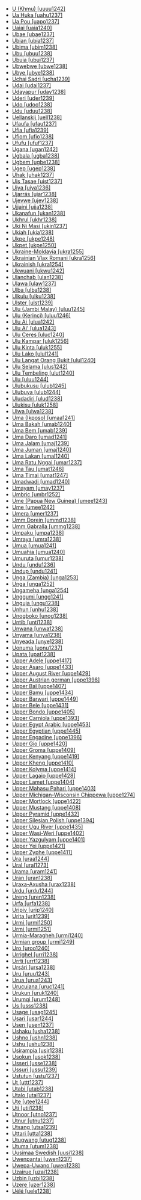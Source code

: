 - [U (Khmu) [uuuu1242]](tree/aust1305/khmu1236/khmu1255/khmu1256/uuuu1242/ukhmu.uuuu1242.ini)
- [Ua Huka [uahu1237]](tree/aust1307/nucl1752/mala1545/cent2237/east2712/ocea1241/cent2060/east2445/poly1242/nucl1485/nort3246/solo1260/cent2298/east2449/cent2062/marq1246/nort2845/uahu1237/uahuka.uahu1237.ini)
- [Ua Pou [uapo1237]](tree/aust1307/nucl1752/mala1545/cent2237/east2712/ocea1241/cent2060/east2445/poly1242/nucl1485/nort3246/solo1260/cent2298/east2449/cent2062/marq1246/nort2845/uapo1237/uapou.uapo1237.ini)
- [Uaiai [uaia1240]](tree/araw1282/paum1247/uaia1240/uaiai.uaia1240.ini)
- [Ubae [ubae1237]](tree/aust1307/nucl1752/mala1545/cent2237/east2712/ocea1241/west2818/meso1253/will1243/naka1266/naka1262/ubae1237/ubae.ubae1237.ini)
- [Ubian [ubia1237]](tree/aust1307/nucl1752/mala1545/grea1283/sama1302/sulu1242/inne1244/sout2918/ubia1237/ubian.ubia1237.ini)
- [Ubima [ubim1238]](tree/atla1278/volt1241/benu1247/igbo1258/igbo1259/ikwe1242/ubim1238/ubima.ubim1238.ini)
- [Ubu [ubuu1238]](tree/sino1245/hima1249/maha1306/kira1253/west2424/chau1260/wamb1257/ubuu1238/ubu.ubuu1238.ini)
- [Ubuia [ubui1237]](tree/aust1307/nucl1752/mala1545/cent2237/east2712/ocea1241/west2818/papu1253/nucl1744/nort2848/dobu1240/dobu1241/ubui1237/ubuia.ubui1237.ini)
- [Ubwebwe [ubwe1238]](tree/atla1278/volt1241/benu1247/kain1275/cent2242/shir1273/shir1275/pong1250/ubwe1238/ubwebwe.ubwe1238.ini)
- [Ubye [ubye1238]](tree/atla1278/volt1241/benu1247/igbo1258/ekpe1253/ubye1238/ubye.ubye1238.ini)
- [Uchai Sadri [ucha1239]](tree/indo1319/indo1320/indo1321/biha1245/west2806/sada1242/orao1237/ucha1239/uchaisadri.ucha1239.ini)
- [Udai [udai1237]](tree/aust1307/nucl1752/mala1545/mala1536/nort3170/mala1538/nucl1733/sing1270/temu1239/udai1237/udai.udai1237.ini)
- [Udayapur [uday1238]](tree/indo1319/indo1320/indo1321/biha1245/thar1284/east2316/koch1247/uday1238/udayapur.uday1238.ini)
- [Uderi [uder1239]](tree/manu1261/mari1438/uder1239/uderi.uder1239.ini)
- [Udo [udoo1238]](tree/atla1278/volt1241/benu1247/defo1239/arig1246/udoo1238/udo.udoo1238.ini)
- [Udu [uduu1238]](tree/atla1278/volt1241/benu1247/akpe1249/edoi1239/sout2805/urho1239/uduu1238/udu.uduu1238.ini)
- [Uellanskij [uell1238]](tree/chuk1271/chuk1272/chuk1273/uell1238/uellanskij.uell1238.ini)
- [Ufaufa [ufau1237]](tree/aust1307/nucl1752/mala1545/cent2237/east2712/ocea1241/west2818/papu1253/nucl1744/nort2848/bwai1241/bwai1244/idun1242/ufau1237/ufaufa.ufau1237.ini)
- [Ufia [ufia1239]](tree/atla1278/volt1241/benu1247/delt1251/uppe1418/cent2027/nort2790/kori1259/orin1239/ufia1239/ufia.ufia1239.ini)
- [Ufiom [ufio1238]](tree/atla1278/volt1241/benu1247/delt1251/uppe1418/cent2027/nort2790/kori1259/orin1239/ufio1238/ufiom.ufio1238.ini)
- [Ufufu [ufuf1237]](tree/aust1307/nucl1752/mala1545/cent2237/east2712/ocea1241/west2818/papu1253/nucl1744/nort2848/bwai1241/bwai1244/idun1242/ufuf1237/ufufu.ufuf1237.ini)
- [Ugana [ugan1242]](tree/aust1307/nucl1752/mala1545/cent2237/east2712/ocea1241/west2818/meso1253/newi1242/mada1284/lava1239/ugan1242/ugana.ugan1242.ini)
- [Ugbala [ugba1238]](tree/atla1278/volt1241/benu1247/delt1251/uppe1418/cent2027/nort2790/kori1259/kuke1241/kuke1242/ugba1238/ugbala.ugba1238.ini)
- [Ugbem [ugbe1238]](tree/atla1278/volt1241/benu1247/delt1251/uppe1418/cent2027/nort2790/ubag1244/ubag1245/ugbe1238/ugbem.ugbe1238.ini)
- [Ugep [ugep1238]](tree/atla1278/volt1241/benu1247/delt1251/uppe1418/cent2027/east2400/loko1252/loka1252/ugep1238/ugep.ugep1238.ini)
- [Uhak [uhak1237]](tree/aust1307/nucl1752/mala1545/cent2237/cent2245/timo1259/nort3194/weta1245/pera1258/pera1259/pera1257/uhak1237/uhak.uhak1237.ini)
- [Uis Tasae [uist1237]](tree/aust1307/nucl1752/mala1545/cent2237/cent2245/timo1259/west2545/oecu1234/baik1238/uist1237/uistasae.uist1237.ini)
- [Uiya [uiya1236]](tree/sino1245/bodi1256/kaik1248/ghal1247/ghal1246/nort2709/uiya1236/uiya.uiya1236.ini)
- [Ujarrás [ujar1238]](tree/chib1249/core1252/isth1243/west2641/vice1244/cabe1245/ujar1238/ujarras.ujar1238.ini)
- [Ujevwe [ujev1238]](tree/atla1278/volt1241/benu1247/akpe1249/edoi1239/sout2805/urho1239/ujev1238/ujevwe.ujev1238.ini)
- [Ujjaini [ujja1238]](tree/indo1319/indo1320/indo1321/indo1322/subc1234/bhil1254/malv1243/ujja1238/ujjaini.ujja1238.ini)
- [Ukanafun [ukan1238]](tree/atla1278/volt1241/benu1247/delt1251/obol1242/cent2253/efik1244/anaa1238/ukan1238/ukanafun.ukan1238.ini)
- [Ukhrul [ukhr1238]](tree/sino1245/kuki1245/naga1409/tang1335/tang1336/ukhr1238/ukhrul.ukhr1238.ini)
- [Uki Ni Masi [ukin1237]](tree/aust1307/nucl1752/mala1545/cent2237/east2712/ocea1241/sout2853/mala1485/mala1540/saaa1240/ukin1237/ukinimasi.ukin1237.ini)
- [Ukiah [ukia1238]](tree/pomo1273/russ1265/russ1266/nort2965/cent2138/ukia1238/ukiah.ukia1238.ini)
- [Ukpe [ukpe1248]](tree/atla1278/volt1241/benu1247/bant1294/sout3152/bend1256/ukpe1247/ukpe1248/ukpe.ukpe1248.ini)
- [Ukpet [ukpe1250]](tree/atla1278/volt1241/benu1247/delt1251/uppe1418/ukpe1249/ukpe1250/ukpet.ukpe1250.ini)
- [Ukraine-Moldavia [ukra1255]](tree/indo1319/indo1320/indo1321/indo1322/roma1329/vlax1238/ukra1255/ukrainemoldavia.ukra1255.ini)
- [Ukrainian Vlax Romani [ukra1256]](tree/indo1319/indo1320/indo1321/indo1322/roma1329/vlax1238/ukra1256/ukrainianvlaxromani.ukra1256.ini)
- [Ukrainish [ukra1254]](tree/indo1319/germ1287/nort3152/west2793/high1286/midd1349/mode1258/yidd1255/east2295/ukra1254/ukrainish.ukra1254.ini)
- [Ukwuani [ukwu1242]](tree/atla1278/volt1241/benu1247/igbo1258/igbo1259/ukwu1241/ukwu1242/ukwuani.ukwu1242.ini)
- [Ulanchab [ulan1238]](tree/mong1329/oira1260/oira1264/khal1273/mong1331/peri1253/ulan1238/ulanchab.ulan1238.ini)
- [Ulawa [ulaw1237]](tree/aust1307/nucl1752/mala1545/cent2237/east2712/ocea1241/sout2853/mala1485/mala1540/saaa1240/ulaw1237/ulawa.ulaw1237.ini)
- [Ulba [ulba1238]](tree/heib1242/west2502/west2503/moro1285/ulba1238/ulba.ulba1238.ini)
- [Ulkulu [ulku1238]](tree/pama1250/pama1251/sout3141/uppe1456/kunj1248/kunj1245/ulku1238/ulkulu.ulku1238.ini)
- [Ulster [ulst1239]](tree/indo1319/germ1287/nort3152/west2793/nort3175/angl1264/angl1265/scot1243/ulst1239/ulster.ulst1239.ini)
- [Ulu (Jambi Malay) [uluu1245]](tree/aust1307/nucl1752/mala1545/mala1536/nort3170/mala1538/nucl1733/indo1326/jamb1236/uluu1245/ulujambimalay.uluu1245.ini)
- [Ulu (Kerinci) [uluu1246]](tree/aust1307/nucl1752/mala1545/mala1536/nort3170/mala1538/nucl1733/keri1250/uluu1246/ulukerinci.uluu1246.ini)
- [Ulu Ai [ulua1242]](tree/aust1307/nucl1752/mala1545/mala1536/nort3170/mala1538/nucl1733/iban1263/iban1264/ulua1242/uluai.ulua1242.ini)
- [Ulu Ai' [ulua1243]](tree/aust1307/nucl1752/mala1545/grea1283/west2561/nort2891/otda1235/ulua1243/uluai.ulua1243.ini)
- [Ulu Ceres [uluc1240]](tree/aust1305/asli1243/cent1987/jahh1242/uluc1240/uluceres.uluc1240.ini)
- [Ulu Kampar [uluk1256]](tree/aust1305/asli1243/cent1987/seno1278/sema1266/uluk1256/ulukampar.uluk1256.ini)
- [Ulu Kinta [uluk1255]](tree/aust1305/asli1243/cent1987/seno1278/lano1244/temi1246/uluk1255/ulukinta.uluk1255.ini)
- [Ulu Lako [ulul1241]](tree/aust1307/nucl1752/mala1545/mala1536/nort3170/mala1538/nucl1733/indo1326/kubu1239/ulul1241/ululako.ulul1241.ini)
- [Ulu Langat Orang Bukit [ulul1240]](tree/aust1305/asli1243/sout2686/besi1244/ulul1240/ululangatorangbukit.ulul1240.ini)
- [Ulu Selama [ulus1242]](tree/aust1305/asli1243/cent1987/nort2682/mani1290/mani1291/kens1248/ulus1242/uluselama.ulus1242.ini)
- [Ulu Tembeling [ulut1240]](tree/aust1305/asli1243/cent1987/jahh1242/ulut1240/ulutembeling.ulut1240.ini)
- [Ulu [uluu1244]](tree/aust1307/nucl1752/mala1545/mala1536/nort3170/mala1538/nucl1733/mina1280/mina1268/uluu1244/ulu.uluu1244.ini)
- [Ulubukusu [ulub1245]](tree/atla1278/volt1241/benu1247/bant1294/sout3152/narr1281/east2731/nort3203/grea1289/grea1291/luyi1234/saam1284/buku1251/masa1299/ulub1245/ulubukusu.ulub1245.ini)
- [Ulubuya [ulub1244]](tree/atla1278/volt1241/benu1247/bant1294/sout3152/narr1281/east2731/nort3203/grea1289/grea1291/luyi1234/saam1284/buku1251/masa1299/ulub1244/ulubuya.ulub1244.ini)
- [Uludadiri [ulud1238]](tree/atla1278/volt1241/benu1247/bant1294/sout3152/narr1281/east2731/nort3203/grea1289/grea1291/luyi1234/saam1284/buku1251/masa1299/ulud1238/uludadiri.ulud1238.ini)
- [Ulukisu [uluk1258]](tree/atla1278/volt1241/benu1247/bant1294/sout3152/narr1281/east2731/nort3203/grea1289/grea1291/luyi1234/saam1284/buku1251/masa1299/uluk1258/ulukisu.uluk1258.ini)
- [Ulwa [ulwa1238]](tree/book1242/sumo1243/ulwa1238/ulwa.ulwa1238.ini)
- [Uma (Ikposo) [umaa1241]](tree/atla1278/volt1241/kwav1236/kato1245/kpos1239/ikpo1238/umaa1241/umaikposo.umaa1241.ini)
- [Uma Bakah [umab1240]](tree/aust1307/nucl1752/mala1545/nort3253/nort3171/kaya1332/keny1280/uppe1425/umal1239/umab1240/umabakah.umab1240.ini)
- [Uma Bem [umab1239]](tree/aust1307/nucl1752/mala1545/nort3253/nort3171/kaya1332/keny1280/main1275/umab1239/umabem.umab1239.ini)
- [Uma Daro [umad1241]](tree/aust1307/nucl1752/mala1545/nort3253/nort3171/kaya1332/kaya1333/mboh1235/reja1241/umad1241/umadaro.umad1241.ini)
- [Uma Jalam [umaj1239]](tree/aust1307/nucl1752/mala1545/nort3253/nort3171/kaya1332/keny1280/main1275/umaj1239/umajalam.umaj1239.ini)
- [Uma Juman [umaj1240]](tree/aust1307/nucl1752/mala1545/nort3253/nort3171/kaya1332/kaya1333/mboh1235/reja1241/umaj1240/umajuman.umaj1240.ini)
- [Uma Lakan [umal1240]](tree/aust1307/nucl1752/mala1545/nort3253/nort3171/kaya1332/kaya1333/kaya1325/umal1240/umalakan.umal1240.ini)
- [Uma Ratu Nggai [umar1237]](tree/aust1307/nucl1752/mala1545/cent2237/cent2245/flor1240/sumb1242/sumb1243/kamb1320/kamb1299/umar1237/umaratunggai.umar1237.ini)
- [Uma Tau [umat1246]](tree/aust1307/nucl1752/mala1545/nort3253/nort3171/kaya1332/keny1280/main1275/umat1246/umatau.umat1246.ini)
- [Uma Timai [umat1247]](tree/aust1307/nucl1752/mala1545/nort3253/nort3171/kaya1332/kaya1333/waha1238/umat1247/umatimai.umat1247.ini)
- [Umadwadi [umad1240]](tree/indo1319/indo1320/indo1321/indo1322/subc1234/bhil1254/malv1243/umad1240/umadwadi.umad1240.ini)
- [Umayam [umay1237]](tree/aust1307/nucl1752/mala1545/grea1284/mano1276/cent2255/cent2088/east2742/east2478/agus1235/umay1237/umayam.umay1237.ini)
- [Umbric [umbr1252]](tree/indo1319/ital1284/sabe1249/sabe1248/umbr1252/umbric.umbr1252.ini)
- [Ume (Papua New Guinea) [umee1243]](tree/east2503/wipi1242/umee1243/umepapuanewguinea.umee1243.ini)
- [Ume [umee1242]](tree/atla1278/volt1241/benu1247/akpe1249/edoi1239/sout2805/isok1239/umee1242/ume.umee1242.ini)
- [Umera [umer1237]](tree/aust1307/nucl1752/mala1545/cent2237/east2712/sout2850/sout3229/raja1255/sout3231/gebe1237/umer1237/umera.umer1237.ini)
- [Umm Dorein [ummd1238]](tree/heib1242/west2502/west2503/moro1285/ummd1238/ummdorein.ummd1238.ini)
- [Umm Gabralla [ummg1238]](tree/heib1242/west2502/west2503/moro1285/ummg1238/ummgabralla.ummg1238.ini)
- [Umpaku [umpa1238]](tree/japo1237/japa1256/japa1258/nucl1643/west2607/umpa1238/umpaku.umpa1238.ini)
- [Umraya [umra1238]](tree/afro1255/semi1276/west2786/cent2236/nort3165/aram1259/east2680/cent2217/boht1239/hert1241/umra1238/umraya.umra1238.ini)
- [Umua [umua1241]](tree/aust1307/nucl1752/mala1545/cent2237/east2712/ocea1241/west2818/nort3206/nger1241/viti1243/sout2874/araw1269/bebe1254/mang1403/umua1241/umua.umua1241.ini)
- [Umuahia [umua1240]](tree/atla1278/volt1241/benu1247/igbo1258/igbo1259/nucl1417/umua1240/umuahia.umua1240.ini)
- [Umuruta [umur1238]](tree/left1242/nucl1244/iter1240/bopa1235/umur1238/umuruta.umur1238.ini)
- [Undu [undu1236]](tree/bert1248/undu1236/undu.undu1236.ini)
- [Undup [undu1241]](tree/aust1307/nucl1752/mala1545/mala1536/nort3170/mala1538/nucl1733/iban1263/iban1264/undu1241/undup.undu1241.ini)
- [Unga (Zambia) [unga1253]](tree/atla1278/volt1241/benu1247/bant1294/sout3152/narr1281/east2731/bwil1246/sabi1248/sout3193/bemb1256/bemb1257/unga1253/ungazambia.unga1253.ini)
- [Unga [unga1252]](tree/mong1329/oira1260/oira1264/khal1273/buri1258/russ1264/unga1252/unga.unga1252.ini)
- [Ungameha [unga1254]](tree/atla1278/volt1241/benu1247/bant1294/sout3152/wide1239/narr1282/mbam1249/bami1239/ndan1241/unga1254/ungameha.unga1254.ini)
- [Unggumi [ungg1241]](tree/worr1236/west2435/woro1255/ungg1241/unggumi.ungg1241.ini)
- [Unguja [ungu1238]](tree/atla1278/volt1241/benu1247/bant1294/sout3152/narr1281/east2731/nort3203/nort3209/coas1317/saba1282/swah1254/swah1253/ungu1238/unguja.ungu1238.ini)
- [Unhun [unhu1238]](tree/araw1281/nort2990/inla1264/japu1236/nucl1764/bani1258/bani1259/curr1243/unhu1238/unhun.unhu1238.ini)
- [Unogboko [unog1238]](tree/atla1278/volt1241/benu1247/akpe1249/edoi1239/sout2805/isok1239/unog1238/unogboko.unog1238.ini)
- [Untib [unti1238]](tree/nakh1245/dagh1238/avar1255/avar1256/unti1238/untib.unti1238.ini)
- [Unwana [unwa1238]](tree/atla1278/volt1241/benu1247/igbo1258/igbo1259/nucl1417/unwa1238/unwana.unwa1238.ini)
- [Unyama [unya1238]](tree/atla1278/volt1241/benu1247/bant1294/sout3152/narr1281/east2731/shon1250/core1255/plat1259/many1258/unya1238/unyama.unya1238.ini)
- [Unyeada [unye1238]](tree/atla1278/volt1241/benu1247/delt1251/obol1242/obol1244/obol1243/unye1238/unyeada.unye1238.ini)
- [Uonuma [uonu1237]](tree/japo1237/japa1256/japa1258/nucl1643/east2526/toka1245/echi1237/uonu1237/uonuma.uonu1237.ini)
- [Upata [upat1238]](tree/atla1278/volt1241/benu1247/igbo1258/ekpe1253/upat1238/upata.upat1238.ini)
- [Upper Adele [uppe1417]](tree/atla1278/volt1241/kwav1236/nato1234/basi1245/adel1244/uppe1417/upperadele.uppe1417.ini)
- [Upper Asaro [uppe1433]](tree/nucl1709/kain1273/goro1272/nucl1760/gahu1246/dano1240/uppe1433/upperasaro.uppe1433.ini)
- [Upper August River [uppe1429]](tree/nucl1709/cent2116/awyu1265/okok1235/okkk1242/moun1253/mian1255/mian1256/uppe1429/upperaugustriver.uppe1429.ini)
- [Upper Austrian german [uppe1398]](tree/indo1319/germ1287/nort3152/west2793/high1286/midd1349/mode1258/uppe1397/baye1239/bava1246/cent1967/uppe1398/upperaustriangerman.uppe1398.ini)
- [Upper Bal [uppe1407]](tree/kart1248/svan1243/uppe1407/upperbal.uppe1407.ini)
- [Upper Bamu [uppe1434]](tree/kiwa1251/bamu1257/uppe1434/upperbamu.uppe1434.ini)
- [Upper Barwari [uppe1449]](tree/afro1255/semi1276/west2786/cent2236/nort3165/aram1259/east2680/cent2217/nort3241/assy1241/nort3096/uppe1449/upperbarwari.uppe1449.ini)
- [Upper Bele [uppe1431]](tree/nucl1709/dani1287/cent2233/gran1246/lowe1415/uppe1431/upperbele.uppe1431.ini)
- [Upper Bondo [uppe1405]](tree/aust1305/mund1335/sout3137/guto1244/bond1245/uppe1405/upperbondo.uppe1405.ini)
- [Upper Carniola [uppe1393]](tree/indo1319/balt1263/slav1255/sout3147/west2804/slov1268/uppe1393/uppercarniola.uppe1393.ini)
- [Upper Egypt Arabic [uppe1453]](tree/afro1255/semi1276/west2786/cent2236/arab1394/arab1395/egyp1251/egyp1254/said1239/uppe1453/upperegyptarabic.uppe1453.ini)
- [Upper Egyptian [uppe1445]](tree/afro1255/egyp1245/copt1239/uppe1445/upperegyptian.uppe1445.ini)
- [Upper Engadine [uppe1396]](tree/indo1319/ital1284/lati1262/lati1263/impe1234/roma1334/ital1285/west2813/shif1234/nort3208/gall1280/roma1326/uppe1396/upperengadine.uppe1396.ini)
- [Upper Gio [uppe1420]](tree/mand1469/east2697/sout3140/guro1245/guro1246/dant1235/dann1241/uppe1420/uppergio.uppe1420.ini)
- [Upper Groma [uppe1409]](tree/sino1245/bodi1256/bodi1257/oldm1245/tibe1276/sout3217/dzon1238/grom1238/uppe1409/uppergroma.uppe1409.ini)
- [Upper Kenyang [uppe1419]](tree/atla1278/volt1241/benu1247/bant1294/sout3152/mamf1238/keny1279/uppe1419/upperkenyang.uppe1419.ini)
- [Upper Kheng [uppe1410]](tree/sino1245/bodi1256/bodi1257/tsha1246/east1469/main1269/phob1238/chal1266/bumt1238/khen1241/uppe1410/upperkheng.uppe1410.ini)
- [Upper Kolyma [uppe1414]](tree/tung1282/nort3147/even1260/uppe1414/upperkolyma.uppe1414.ini)
- [Upper Lagaip [uppe1428]](tree/sepi1257/sepi1258/west2576/hewa1240/hewa1241/uppe1428/upperlagaip.uppe1428.ini)
- [Upper Lamet [uppe1404]](tree/aust1305/khas1273/pala1352/east2331/lame1256/uppe1404/upperlamet.uppe1404.ini)
- [Upper Mahasu Pahari [uppe1403]](tree/indo1319/indo1320/indo1321/indo1310/hima1250/nucl1728/maha1287/uppe1403/uppermahasupahari.uppe1403.ini)
- [Upper Michigan-Wisconsin Chippewa [uppe1274]](tree/algi1248/algo1256/east2765/ojib1240/ojib1241/nucl1723/cent2252/chip1241/uppe1274/uppermichiganwisconsinchippewa.uppe1274.ini)
- [Upper Mortlock [uppe1422]](tree/aust1307/nucl1752/mala1545/cent2237/east2712/ocea1241/micr1243/micr1244/cent2276/west2844/pona1247/truk1243/nucl1749/cent2290/east2764/mort1238/mort1237/uppe1422/uppermortlock.uppe1422.ini)
- [Upper Mustang [uppe1408]](tree/sino1245/bodi1256/bodi1257/oldm1245/tibe1276/sout3216/lowa1242/uppe1408/uppermustang.uppe1408.ini)
- [Upper Pyramid [uppe1432]](tree/nucl1709/dani1287/cent2233/gran1246/lowe1415/uppe1432/upperpyramid.uppe1432.ini)
- [Upper Silesian Polish [uppe1394]](tree/indo1319/balt1263/slav1255/west2792/lech1241/poli1260/uppe1394/uppersilesianpolish.uppe1394.ini)
- [Upper Ugu River [uppe1435]](tree/daga1274/uman1240/uppe1435/upperuguriver.uppe1435.ini)
- [Upper Wasi-Weri [uppe1402]](tree/indo1319/indo1320/nuri1243/pras1239/uppe1402/upperwasiweri.uppe1402.ini)
- [Upper Yazgulyam [uppe1401]](tree/indo1319/indo1320/iran1269/east2704/sout3156/shug1237/yazg1240/uppe1401/upperyazgulyam.uppe1401.ini)
- [Upper Yei [uppe1421]](tree/more1255/more1256/yeii1239/uppe1421/upperyei.uppe1421.ini)
- [Upper Zyphe [uppe1411]](tree/sino1245/kuki1245/kuki1246/mara1381/nucl1757/zyph1238/uppe1411/upperzyphe.uppe1411.ini)
- [Ura [uraa1244]](tree/sino1245/bodi1256/bodi1257/tsha1246/east1469/main1269/phob1238/chal1266/bumt1238/bumt1239/bumt1240/uraa1244/ura.uraa1244.ini)
- [Ural [ural1273]](tree/turk1311/comm1245/oghu1246/oghu1243/kipc1239/nort2696/tata1255/ural1273/ural.ural1273.ini)
- [Urama [uram1241]](tree/kiwa1251/nort2930/uram1241/urama.uram1241.ini)
- [Uran [uran1238]](tree/hata1242/hata1243/uran1238/uran.uran1238.ini)
- [Uraxa-Axusha [urax1238]](tree/nakh1245/dagh1238/darg1241/urax1238/uraxaaxusha.urax1238.ini)
- [Urdu [urdu1244]](tree/indo1319/indo1320/indo1321/indo1322/subc1234/west2812/hind1270/hind1269/urdu1244/urdu.urdu1244.ini)
- [Ureng [uren1238]](tree/aust1307/nucl1752/mala1545/cent2237/cent2245/cent2254/east2466/nunu1252/piru1243/west2843/asil1242/uren1238/ureng.uren1238.ini)
- [Urfa [urfa1238]](tree/turk1311/comm1245/oghu1246/oghu1243/west2406/nucl1762/nucl1301/urfa1238/urfa.urfa1238.ini)
- [Uripiv [urip1240]](tree/aust1307/nucl1752/mala1545/cent2237/east2712/ocea1241/nort3195/cent2269/mala1539/east2753/urip1239/urip1240/uripiv.urip1240.ini)
- [Urita [urit1239]](tree/nucl1708/komb1276/arap1279/bumb1241/urit1239/urita.urit1239.ini)
- [Urmi [urmi1250]](tree/afro1255/semi1276/west2786/cent2236/nort3165/aram1259/east2680/cent2217/nort3241/assy1241/urmi1249/urmi1250/urmi.urmi1250.ini)
- [Urmi [urmi1251]](tree/afro1255/semi1276/west2786/cent2236/nort3165/aram1259/east2680/cent2217/nort3241/tran1290/lish1246/nort3098/urmi1251/urmi.urmi1251.ini)
- [Urmia-Maragheh [urmi1240]](tree/indo1319/arme1241/east2768/nucl1235/urmi1240/urmiamaragheh.urmi1240.ini)
- [Urmian group [urmi1249]](tree/afro1255/semi1276/west2786/cent2236/nort3165/aram1259/east2680/cent2217/nort3241/assy1241/urmi1249/urmiangroup.urmi1249.ini)
- [Uro [uroo1240]](tree/atla1278/volt1241/benu1247/defo1239/arig1246/uroo1240/uro.uroo1240.ini)
- [Urrighel [urri1238]](tree/afro1255/berb1260/zena1250/tari1263/urri1238/urrighel.urri1238.ini)
- [Urrti [urrt1238]](tree/nubi1251/west2781/mido1240/urrt1238/urrti.urrt1238.ini)
- [Ursári [ursa1238]](tree/indo1319/indo1320/indo1321/indo1322/roma1329/balk1252/ursa1238/ursari.ursa1238.ini)
- [Uru [uruu1243]](tree/atla1278/volt1241/benu1247/bant1294/sout3152/narr1281/east2731/nort3203/kili1269/chag1248/chag1250/cent2286/moch1256/uruu1243/uru.uruu1243.ini)
- [Urua [urua1243]](tree/aust1307/nucl1752/mala1545/cent2237/east2712/ocea1241/west2818/papu1253/nucl1744/nort2848/dobu1240/bose1238/gale1257/urua1243/urua.urua1243.ini)
- [Urucuiana [uruc1241]](tree/cari1283/guia1242/waya1272/waya1269/uruc1241/urucuiana.uruc1241.ini)
- [Urukun [uruk1240]](tree/nucl1709/mada1298/croi1234/mabu1247/gumm1240/pani1262/iseb1246/uruk1240/urukun.uruk1240.ini)
- [Urumqi [urum1248]](tree/turk1311/comm1245/oghu1246/uygh1240/uigh1240/urum1248/urumqi.urum1248.ini)
- [Us [usss1238]](tree/atla1278/volt1241/benu1247/kain1275/cent2242/duka1247/duka1250/main1281/kagf1238/usss1238/us.usss1238.ini)
- [Usage [usag1245]](tree/nucl1709/cent2116/awyu1265/okok1235/okkk1242/moun1253/mian1255/mian1256/usag1245/usage.usag1245.ini)
- [Usari [usar1244]](tree/pauw1244/east2530/kark1258/usar1244/usari.usar1244.ini)
- [Usen [usen1237]](tree/aust1307/nucl1752/mala1545/cent2237/east2712/ocea1241/west2818/meso1253/newi1242/mada1284/baro1253/usen1237/usen.usen1237.ini)
- [Ushaku [usha1238]](tree/atla1278/volt1241/benu1247/bant1294/sout3152/wide1239/befa1241/usha1238/ushaku.usha1238.ini)
- [Ushno [ushn1238]](tree/afro1255/semi1276/west2786/cent2236/nort3165/aram1259/east2680/cent2217/nort3241/tran1290/lish1246/sout3077/ushn1238/ushno.ushn1238.ini)
- [Ushu [ushu1238]](tree/indo1319/indo1320/indo1321/indo1324/kohi1251/dirs1236/kala1373/ushu1238/ushu.ushu1238.ini)
- [Usirampia [usir1238]](tree/anga1289/nucl1763/baru1271/baru1267/usir1238/usirampia.usir1238.ini)
- [Usokun [usok1238]](tree/atla1278/volt1241/benu1247/akpe1249/edoi1239/delt1252/dege1249/dege1246/usok1238/usokun.usok1238.ini)
- [Usseri [usse1238]](tree/atla1278/volt1241/benu1247/bant1294/sout3152/narr1281/east2731/nort3203/kili1269/chag1248/chag1250/romb1244/usse1238/usseri.usse1238.ini)
- [Ussuri [ussu1239]](tree/tung1282/east2366/orok1264/nana1257/ussu1239/ussuri.ussu1239.ini)
- [Ustutun [ustu1237]](tree/aust1307/nucl1752/mala1545/cent2237/cent2245/timo1259/nort3194/weta1245/iliu1237/ustu1237/ustutun.ustu1237.ini)
- [Ut [uttt1237]](tree/aust1307/nucl1752/mala1545/cent2237/cent2245/cent2254/teor1239/teor1240/uttt1237/ut.uttt1237.ini)
- [Utabi [utab1238]](tree/tura1263/tura1264/ikob1240/utab1238/utabi.utab1238.ini)
- [Utalo [utal1237]](tree/aust1307/nucl1752/mala1545/cent2237/east2712/ocea1241/west2818/papu1253/nucl1744/nort2848/bwai1241/diod1237/utal1237/utalo.utal1237.ini)
- [Ute [utee1244]](tree/utoa1244/nort2953/numi1242/sout2968/utes1238/utee1244/ute.utee1244.ini)
- [Uti [utii1238]](tree/atla1278/volt1241/benu1247/akpe1249/edoi1239/sout2805/isok1239/utii1238/uti.utii1238.ini)
- [Utnoor [utno1237]](tree/drav1251/sout3133/sout3139/gond1265/nort3258/sout2711/utno1237/utnoor.utno1237.ini)
- [Utnur [utnu1237]](tree/drav1251/cent2227/kola1242/sout1549/utnu1237/utnur.utnu1237.ini)
- [Utsang [utsa1239]](tree/sino1245/bodi1256/bodi1257/oldm1245/tibe1276/tibe1272/utsa1239/utsang.utsa1239.ini)
- [Uttari [utta1238]](tree/indo1319/indo1320/indo1321/indo1322/subc1234/east2726/awad1243/utta1238/uttari.utta1238.ini)
- [Utugwang [utug1238]](tree/atla1278/volt1241/benu1247/bant1294/sout3152/bend1256/putu1241/utug1238/utugwang.utug1238.ini)
- [Utuma [utum1238]](tree/atla1278/volt1241/benu1247/delt1251/uppe1418/cent2027/nort2790/ubag1244/ubag1245/utum1238/utuma.utum1238.ini)
- [Uusimaa Swedish [uusi1238]](tree/indo1319/germ1287/nort3152/nort3160/east2302/macr1265/swed1254/uusi1238/uusimaaswedish.uusi1238.ini)
- [Uwenpantai [uwen1237]](tree/aust1307/nucl1752/mala1545/cent2237/cent2245/cent2254/east2466/nunu1252/thre1238/nort2864/uwen1237/uwenpantai.uwen1237.ini)
- [Uwepa-Uwano [uwep1238]](tree/atla1278/volt1241/benu1247/akpe1249/edoi1239/nort3182/afen1234/unem1239/yekh1238/uwep1238/uwepauwano.uwep1238.ini)
- [Uzairue [uzai1238]](tree/atla1278/volt1241/benu1247/akpe1249/edoi1239/nort3182/afen1234/unem1239/yekh1238/uzai1238/uzairue.uzai1238.ini)
- [Uzbin [uzbi1238]](tree/indo1319/indo1320/indo1321/indo1324/pash1270/west2387/nort2665/uzbi1238/uzbin.uzbi1238.ini)
- [Uzere [uzer1238]](tree/atla1278/volt1241/benu1247/akpe1249/edoi1239/sout2805/isok1239/uzer1238/uzere.uzer1238.ini)
- [Uélé [uele1238]](tree/atla1278/volt1241/benu1247/bant1294/sout3152/narr1281/abab1240/oldb1234/midd1348/late1250/kang1286/uele1238/uele.uele1238.ini)
